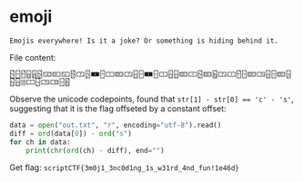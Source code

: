# emoji

```
Emojis everywhere! Is it a joke? Or something is hiding behind it.
```

File content:

```
🁳🁣🁲🁩🁰🁴🁃🁔🁆🁻🀳🁭🀰🁪🀱🁟🀳🁮🁣🀰🁤🀱🁮🁧🁟🀱🁳🁟🁷🀳🀱🁲🁤🁟🀴🁮🁤🁟🁦🁵🁮🀡🀱🁥🀴🀶🁤🁽
```

Observe the unicode codepoints, found that `str[1] - str[0] == 'c' - 's'`, suggesting that it is the flag offseted by a constant offset:

```python
data = open("out.txt", "r", encoding="utf-8").read()
diff = ord(data[0]) - ord("s")
for ch in data:
    print(chr(ord(ch) - diff), end="")
```

Get flag: `scriptCTF{3m0j1_3nc0d1ng_1s_w31rd_4nd_fun!1e46d}`
